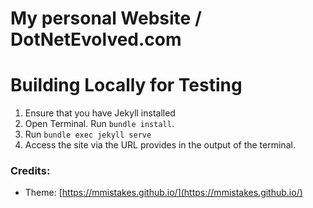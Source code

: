 # My personal Website / DotNetEvolved.com

# Building Locally for Testing
1) Ensure that you have Jekyll installed
2) Open Terminal. Run `bundle install`.
3) Run `bundle exec jekyll serve`
4) Access the site via the URL provides in the output of the terminal.

### Credits:
* Theme: [https://mmistakes.github.io/](https://mmistakes.github.io/)